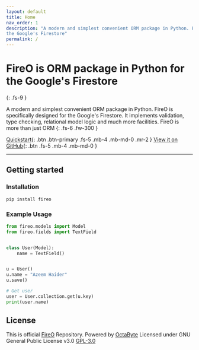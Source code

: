 ```yaml
---
layout: default
title: Home
nav_order: 1
description: "A modern and simplest convenient ORM package in Python. FireO is specifically designed for 
the Google's Firestore"
permalink: /
---
```


# FireO is ORM package in Python for the Google's Firestore
{: .fs-9 }

A modern and simplest convenient ORM package in Python. FireO is specifically designed for the Google's Firestore. 
It implements validation, type checking, relational model logic and much more facilities. 
FireO is more than just ORM
{: .fs-6 .fw-300 }

[Quickstart](/quick-start){: .btn .btn-primary .fs-5 .mb-4 .mb-md-0 .mr-2 } [View it on GitHub](https://github.com/octabytes/FireO){: .btn .fs-5 .mb-4 .mb-md-0 }

---

## Getting started

### Installation

```shell
pip install fireo
```

### Example Usage

```python
from fireo.models import Model
from fireo.fields import TextField


class User(Model):
    name = TextField()


u = User()
u.name = "Azeem Haider"
u.save()

# Get user
user = User.collection.get(u.key)
print(user.name)
```

## License

This is official [FireO](https://github.com/octabytes/FireO) Repository. Powered by [OctaByte](https://octabyte.io)
Licensed under GNU General Public License v3.0 [GPL-3.0](https://github.com/octabytes/FireO/blob/master/LICENSE)